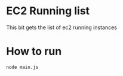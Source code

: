 # EC2 Running list 

This bit gets the list of ec2 running instances 

# How to run 

``` node main.js ```



